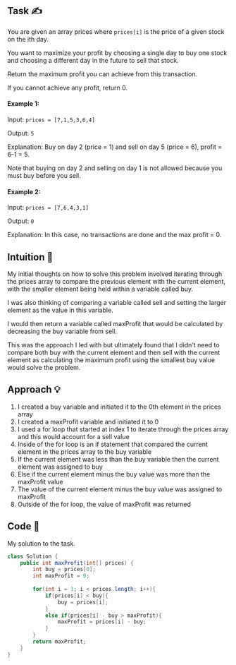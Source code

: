 ## Task ✍
You are given an array prices where ```prices[i]``` is the price of a given stock on the ith day.

You want to maximize your profit by choosing a single day to buy one stock and choosing a different day in the future to sell that stock.

Return the maximum profit you can achieve from this transaction. 

If you cannot achieve any profit, return 0.

#### Example 1:
Input: ```prices = [7,1,5,3,6,4]```

Output: ```5```

Explanation: Buy on day 2 (price = 1) and sell on day 5 (price = 6), profit = 6-1 = 5.

Note that buying on day 2 and selling on day 1 is not allowed because you must buy before you sell.

#### Example 2:
Input: ```prices = [7,6,4,3,1]```

Output: ```0```

Explanation: In this case, no transactions are done and the max profit = 0.

## Intuition 💬
<!-- Describe your first thoughts on how to solve this problem. -->
My initial thoughts on how to solve this problem involved iterating through the prices array to compare the previous element with the current element, with the smaller element being held within a variable called buy.

I was also thinking of comparing a variable called sell and setting the larger element as the value in this variable.

I would then return a variable called maxProfit that would be calculated by decreasing the buy variable from sell.

This was the approach I led with but ultimately found that I didn't need to compare both buy with the current element and then sell with the current element as calculating the maximum profit using the smallest buy value would solve the problem. 

## Approach 💡
<!-- Describe your approach to solving the problem. -->
1. I created a buy variable and initiated it to the 0th element in the prices array
2. I created a maxProfit variable and initiated it to 0
3. I used a for loop that started at index 1 to iterate through the prices array and this would account for a sell value
4. Inside of the for loop is an if statement that compared the current element in the prices array to the buy variable
5. If the current element was less than the buy variable then the current element was assigned to buy
6. Else if the current element minus the buy value was more than the maxProfit value
7. The value of the current element minus the buy value was assigned to maxProfit
8. Outside of the for loop, the value of maxProfit was returned 

## Code 📝
My solution to the task.
```java
class Solution {
    public int maxProfit(int[] prices) {
        int buy = prices[0];
        int maxProfit = 0;
        
        for(int i = 1; i < prices.length; i++){
            if(prices[i] < buy){
                buy = prices[i];
            }
            else if(prices[i] - buy > maxProfit){
                maxProfit = prices[i] - buy;
            }
        }
        return maxProfit;
    }
}
```
